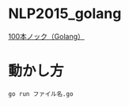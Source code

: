 # NLP2015_golang
[100本ノック（Golang）](http://www.cl.ecei.tohoku.ac.jp/nlp100/)

# 動かし方
```
go run ファイル名.go
```